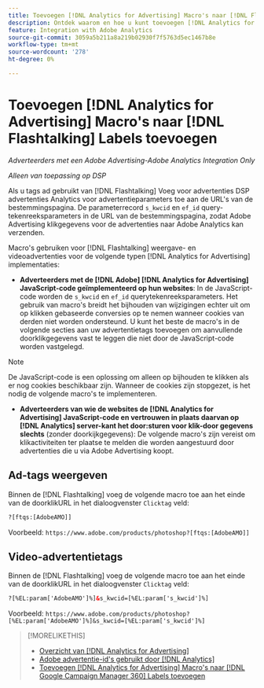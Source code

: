 ```yaml
---
title: Toevoegen [!DNL Analytics for Advertising] Macro's naar [!DNL Flashtalking] Labels toevoegen
description: Ontdek waarom en hoe u kunt toevoegen [!DNL Analytics for Advertising] macro's voor uw [!DNL Flashtalking] advertentietags
feature: Integration with Adobe Analytics
source-git-commit: 3059a5b211a8a219b02930f7f5763d5ec1467b8e
workflow-type: tm+mt
source-wordcount: '278'
ht-degree: 0%

---
```


# Toevoegen [!DNL Analytics for Advertising] Macro&#39;s naar [!DNL Flashtalking] Labels toevoegen

*Adverteerders met een Adobe Advertising-Adobe Analytics Integration Only*

*Alleen van toepassing op DSP*

Als u tags ad gebruikt van [!DNL Flashtalking] Voeg voor advertenties DSP advertenties Analytics voor advertentieparameters toe aan de URL&#39;s van de bestemmingspagina. De parameterrecord `s_kwcid` en `ef_id` query-tekenreeksparameters in de URL van de bestemmingspagina, zodat Adobe Advertising klikgegevens voor de advertenties naar Adobe Analytics kan verzenden.

Macro&#39;s gebruiken voor [!DNL Flashtalking] weergave- en videoadvertenties voor de volgende typen [!DNL Analytics for Advertising] implementaties:

* **Adverteerders met de [!DNL Adobe] [!DNL Analytics for Advertising] JavaScript-code geïmplementeerd op hun websites**: In de JavaScript-code worden de `s_kwcid` en `ef_id` querytekenreeksparameters. Het gebruik van macro&#39;s breidt het bijhouden van wijzigingen echter uit om op klikken gebaseerde conversies op te nemen wanneer cookies van derden niet worden ondersteund. U kunt het beste de macro&#39;s in de volgende secties aan uw advertentietags toevoegen om aanvullende doorklikgegevens vast te leggen die niet door de JavaScript-code worden vastgelegd.

>[!NOTE]
>
>De JavaScript-code is een oplossing om alleen op bijhouden te klikken als er nog cookies beschikbaar zijn. Wanneer de cookies zijn stopgezet, is het nodig de volgende macro&#39;s te implementeren.

* **Adverteerders van wie de websites de [!DNL Analytics for Advertising] JavaScript-code en vertrouwen in plaats daarvan op [!DNL Analytics] server-kant het door:sturen voor klik-door gegevens slechts** (zonder doorkijkgegevens): De volgende macro&#39;s zijn vereist om klikactiviteiten ter plaatse te melden die worden aangestuurd door advertenties die u via Adobe Advertising koopt.

## Ad-tags weergeven

Binnen de [!DNL Flashtalking] voeg de volgende macro toe aan het einde van de doorklikURL in het dialoogvenster `Clicktag` veld:

```html
?[ftqs:[AdobeAMO]]
```

Voorbeeld:  `https://www.adobe.com/products/photoshop?[ftqs:[AdobeAMO]]`

## Video-advertentietags

Binnen de [!DNL Flashtalking] voeg de volgende macro toe aan het einde van de doorklikURL in het dialoogvenster `Clicktag` veld:

```html
?[%EL:param['AdobeAMO']%]&s_kwcid=[%EL:param['s_kwcid']%]
```

Voorbeeld:  `https://www.adobe.com/products/photoshop?[%EL:param['AdobeAMO']%]&s_kwcid=[%EL:param['s_kwcid']%]`

>[!MORELIKETHIS]
>
>* [Overzicht van [!DNL Analytics for Advertising]](overview.md)
>* [Adobe advertentie-id&#39;s gebruikt door [!DNL Analytics]](/help/integrations/analytics/ids.md)
>* [Toevoegen [!DNL Analytics for Advertising] Macro&#39;s naar [!DNL Google Campaign Manager 360] Labels toevoegen](/help/integrations/analytics/macros-google-campaign-manager.md)

